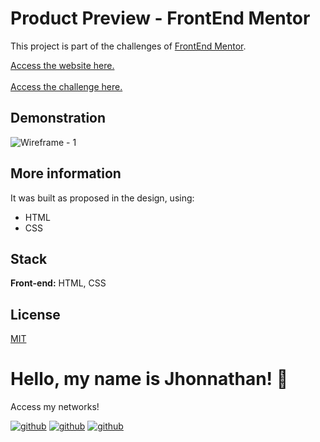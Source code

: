 # Product Preview - FrontEnd Mentor

This project is part of the challenges of [FrontEnd Mentor](https://www.frontendmentor.io/).

[Access the website here.](https://product-frontendmentor.vercel.app/)
<br>
<br>
[Access the challenge here.](https://www.frontendmentor.io/challenges/product-preview-card-component-GO7UmttRfa)

## Demonstration

![Wireframe - 1](https://user-images.githubusercontent.com/82620787/233861732-1d712991-20a3-4330-93b8-cd84ecf0ff1c.png)

## More information

It was built as proposed in the design, using:

- HTML
- CSS

## Stack

**Front-end:** HTML, CSS

## License

[MIT](https://choosealicense.com/licenses/mit/)

# Hello, my name is Jhonnathan! 👋

<p>Access my networks!</p>

[![github](https://img.shields.io/badge/-github-%23333?style=for-the-badge&logo=github&logoColor=white)](https://github.com/jhonnathandc)
[![github](https://img.shields.io/badge/-LinkedIn-%230077B5?style=for-the-badge&logo=linkedin&logoColor=white)]("https://www.linkedin.com/in/jhonnathan-cora-6427661b0/)
[![github](https://img.shields.io/badge/-instagram-%23E4405F?style=for-the-badge&logo=instagram&logoColor=white)](https://www.instagram.com/jhonnathandc/)
